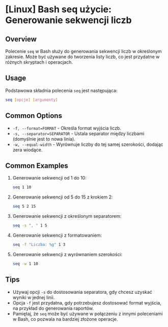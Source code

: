 # [Linux] Bash seq użycie: Generowanie sekwencji liczb

## Overview
Polecenie `seq` w Bash służy do generowania sekwencji liczb w określonym zakresie. Może być używane do tworzenia listy liczb, co jest przydatne w różnych skryptach i operacjach.

## Usage
Podstawowa składnia polecenia `seq` jest następująca:

```bash
seq [opcje] [argumenty]
```

## Common Options
- `-f, --format=FORMAT` - Określa format wyjścia liczb.
- `-s, --separator=SEPARATOR` - Ustala separator między liczbami (domyślnie jest to nowa linia).
- `-w, --equal-width` - Wyrównuje liczby do tej samej szerokości, dodając zera wiodące.

## Common Examples
1. Generowanie sekwencji od 1 do 10:
   ```bash
   seq 1 10
   ```

2. Generowanie sekwencji od 5 do 15 z krokiem 2:
   ```bash
   seq 5 2 15
   ```

3. Generowanie sekwencji z określonym separatorem:
   ```bash
   seq -s ", " 1 5
   ```

4. Generowanie sekwencji z formatowaniem:
   ```bash
   seq -f "Liczba: %g" 1 3
   ```

5. Generowanie sekwencji z wyrównaniem szerokości:
   ```bash
   seq -w 1 10
   ```

## Tips
- Używaj opcji `-s` do dostosowania separatora, gdy chcesz uzyskać wyniki w jednej linii.
- Opcja `-f` jest przydatna, gdy potrzebujesz dostosować format wyjścia, na przykład do generowania raportów.
- Pamiętaj, że `seq` może być używane w połączeniu z innymi poleceniami w Bash, co pozwala na bardziej złożone operacje.